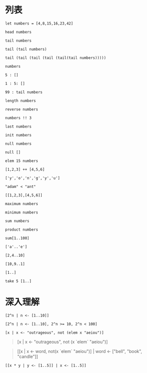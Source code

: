 列表
===

`let numbers = [4,8,15,16,23,42]`

`head numbers`

`tail numbers`

`tail (tail numbers)`

`tail (tail (tail (tail (tail(tail numbers)))))`

`numbers`

`5 : []`

`1 : 5: []`

`99 : tail numbers`

`length numbers`

`reverse numbers`

`numbers !! 3`

`last numbers`

`init numbers`

`null numbers`

`null []`

`elem 15 numbers`

`[1,2,3] ++ [4,5,6]`

`['y','o','n','g','y','u']`

`"adam" < "ant"`

`[[1,2,3],[4,5,6]]`

`maximum numbers`

`minimum numbers`

`sum numbers`

`product numbers`

`sum[1..100]`

`['a'..'e']`

`[2,4..10]`

`[10,9..1]`

`[1..]`

`take 5 [1..]`

深入理解
===

`[2^n | n <- [1..10]]`

`[2^n | n <- [1..10], 2^n >= 10, 2^n < 100]`

`[x | x <- "outrageous", not (elem x "aeiou")]`

> [x | x <- "outrageous", not (x \`elem\` "aeiou")]

> [[x | x <- word, not(x \`elem\` "aeiou")] | word <- ["bell", "book", "candle"]]

`[[x * y | y <- [1..5]] | x <- [1..5]]`